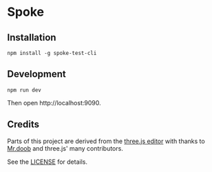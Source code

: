 # Spoke

## Installation

```
npm install -g spoke-test-cli
```

## Development

```
npm run dev
```

Then open http://localhost:9090.

## Credits

Parts of this project are derived from the [three.js editor](https://threejs.org/editor/) 
with thanks to [Mr.doob](https://github.com/mrdoob) and three.js' many contributors.

See the [LICENSE](LICENSE) for details.
